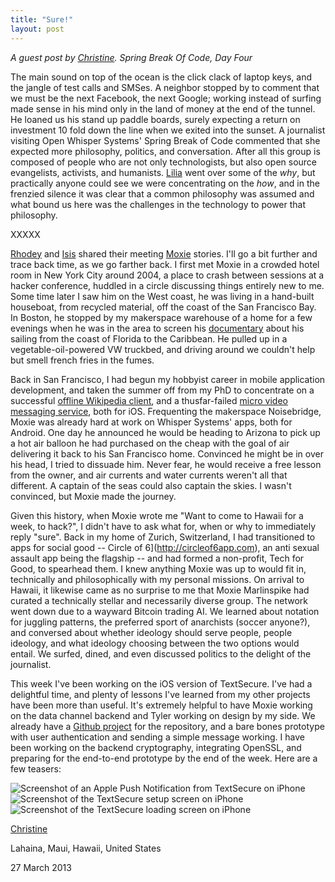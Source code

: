 ```yaml
---
title: "Sure!"
layout: post
---
```


*A guest post by [Christine](https://twitter.com/corbett). Spring Break Of Code, Day Four*

The main sound on top of the ocean is the click clack of laptop keys,
and the jangle of test calls and SMSes. A neighbor stopped by to
comment that we must be the next Facebook, the next Google; working
instead of surfing made sense in his mind only in the land of money at
the end of the tunnel. He loaned us his stand up paddle boards, surely
expecting a return on investment 10 fold down the line when we exited
into the sunset. A journalist visiting Open Whisper Systems' Spring
Break of Code commented that she expected more philosophy, politics,
and conversation. After all this group is composed of people who are
not only technologists, but also open source evangelists, activists,
and humanists. [Lilia](/blog/streamlining-textsecure-settings/) went over 
some of the *why*, but practically anyone
could see we were concentrating on the *how*, and in the frenzied silence
it was clear that a common philosophy was assumed and what bound us
here was the challenges in the technology to power that philosophy.

XXXXX

[Rhodey](/blog/highly-unconventional-suggested-first-aid/) and 
[Isis](/blog/dirigibles-chinese-junk-rigs-and-surfboards/) 
shared their meeting [Moxie](http://www.thoughtcrime.org) stories. I'll go a bit
further and trace back time, as we go farther back. I first met Moxie
in a crowded hotel room in New York City around 2004, a place to crash
between sessions at a hacker conference, huddled in a circle
discussing things entirely new to me. Some time later I saw him on the
West coast, he was living in a hand-built houseboat, from recycled
material, off the coast of the San Francisco Bay. In Boston, he
stopped by my makerspace warehouse of a home for a few evenings when
he was in the area to screen his [documentary](http://vimeo.com/15351476) about his sailing from
the coast of Florida to the Caribbean. He pulled up in a vegetable-oil-powered
VW truckbed, and driving around we couldn't help but smell
french fries in the fumes.

Back in San Francisco, I had begun my hobbyist career in mobile
application development, and taken the summer off from my PhD to
concentrate on a successful [offline Wikipedia client](http://steamheavyindustries.com), and a
thusfar-failed [micro video messaging service](http://www.kliq.tv/), both for iOS.
Frequenting the makerspace Noisebridge, Moxie was already hard at
work on Whisper Systems' apps, both for Android. One day he announced
he would be heading to Arizona to pick up a hot air balloon he had
purchased on the cheap with the goal of air delivering it back to his
San Francisco home. Convinced he might be in over his head, I tried to
dissuade him. Never fear, he would receive a free lesson from the
owner, and air currents and water currents weren't all that different.
A captain of the seas could also captain the skies. I wasn't
convinced, but Moxie made the journey.

Given this history, when Moxie wrote me "Want to come to Hawaii for a
week, to hack?", I didn't have to ask what for, when or why to
immediately reply "sure". Back in my home of Zurich, Switzerland, I
had transitioned to apps for social good -- Circle of 6](http://circleof6app.com), an anti sexual
assault app being the flagship -- and had formed a non-profit, Tech for
Good, to spearhead them. I knew anything Moxie was up to would fit in,
technically and philosophically with my personal missions. On arrival
to Hawaii, it likewise came as no surprise to me that Moxie
Marlinspike had curated a technically stellar and necessarily diverse
group. The network went down due to a wayward Bitcoin trading AI. We
learned about notation for juggling patterns, the preferred sport of
anarchists (soccer anyone?), and conversed about whether ideology
should serve people, people ideology, and what ideology choosing
between the two options would entail. We surfed, dined, and even
discussed politics to the delight of the journalist.

This week I've been working on the iOS version of TextSecure. I've had
a delightful time, and plenty of lessons I've learned from my other
projects have been more than useful. It's extremely helpful to have
Moxie working on the data channel backend and Tyler working on design
by my side. We already have a [Github project](https://github.com/WhisperSystems/TextSecure-iOS) 
for the repository, and a
bare bones prototype with user authentication and sending a simple
message working. I have been working on the backend cryptography,
integrating OpenSSL, and preparing for the end-to-end prototype by the
end of the week. Here are a few teasers:

<img src="/blog/images/newmessage.jpg" class="nice" alt="Screenshot of an Apple Push Notification from TextSecure on iPhone" />

<img src="/blog/images/verificationview.png" class="nice" alt="Screenshot of the TextSecure setup screen on iPhone"/>

<img src="/blog/images/loadscreen.png" class="nice" alt="Screenshot of the TextSecure loading screen on iPhone" />

[Christine](https://twitter.com/corbett)

Lahaina, Maui, Hawaii, United States

27 March 2013
